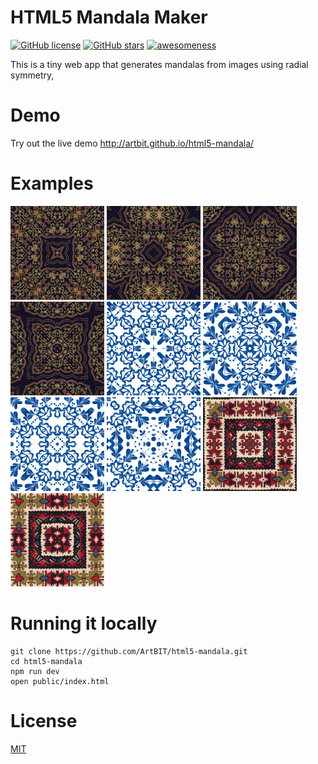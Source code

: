 # HTML5 Mandala Maker
[![GitHub license](https://img.shields.io/github/license/ArtBIT/html5-mandala.svg)](https://github.com/ArtBIT/html5-mandala) [![GitHub stars](https://img.shields.io/github/stars/ArtBIT/html5-mandala.svg)](https://github.com/ArtBIT/html5-mandala)  [![awesomeness](https://img.shields.io/badge/awesomeness-maximum-red.svg)](https://github.com/ArtBIT/html5-mandala)

This is a tiny web app that generates mandalas from images using radial symmetry,

# Demo
Try out the live demo http://artbit.github.io/html5-mandala/


# Examples
<img width="150" src="./assets/1.jpg"> 
<img width="150" src="./assets/2.jpg"> 
<img width="150" src="./assets/3.jpg"> 
<img width="150" src="./assets/4.jpg"> 
<img width="150" src="./assets/5.jpg"> 
<img width="150" src="./assets/6.jpg"> 
<img width="150" src="./assets/7.jpg"> 
<img width="150" src="./assets/8.jpg"> 
<img width="150" src="./assets/9.jpg"> 
<img width="150" src="./assets/10.jpg">

# Running it locally
```
git clone https://github.com/ArtBIT/html5-mandala.git
cd html5-mandala
npm run dev
open public/index.html
```

# License

[MIT](LICENSE.md)
